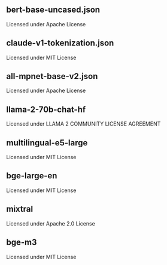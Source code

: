 ## bert-base-uncased.json

Licensed under Apache License

## claude-v1-tokenization.json

Licensed under MIT License

## all-mpnet-base-v2.json

Licensed under Apache License

## llama-2-70b-chat-hf

Licensed under LLAMA 2 COMMUNITY LICENSE AGREEMENT

## multilingual-e5-large

Licensed under MIT License

## bge-large-en

Licensed under MIT License

## mixtral

Licensed under Apache 2.0 License

## bge-m3

Licensed under MIT License
